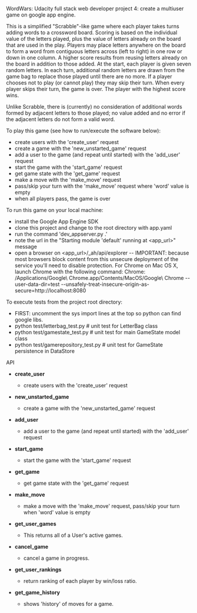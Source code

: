 WordWars:  Udacity full stack web developer project 4: create a multiuser game on google app engine.

This is a simplified "Scrabble"-like game where each player takes turns adding words to a crossword board.  Scoring is based on the individual value of the letters played, plus the value of letters already on the board that are used in the play.  Players may place letters anywhere on the board to form a word from contiguous letters across (left to right) in one row or down in one column.  A higher score results from reusing letters already on the board in addition to those added.  At the start, each player is given seven random letters.  In each turn, additional random letters are drawn from the game bag to replace those played until there are no more.  If a player chooses not to play (or cannot play) they may skip their turn.  When every player skips their turn, the game is over.  The player with the highest score wins.

Unlike Scrabble, there is (currently) no consideration of additional words formed by adjacent letters to those played; no value added and no error if the adjacent letters do not form a valid word.

To play this game (see how to run/execute the software below):
- create users with the 'create_user' request
- create a game with the 'new_unstarted_game' request
- add a user to the game (and repeat until started) with the 'add_user' request
- start the game with the 'start_game' request
- get game state with the 'get_game' request
- make a move with the 'make_move' request
- pass/skip your turn with the 'make_move' request where 'word' value is empty
- when all players pass, the game is over

To run this game on your local machine:
- install the Google App Engine SDK
- clone this project and change to the root directory with app.yaml
- run the command 'dev_appserver.py .'
- note the url in the  "Starting module 'default' running at <app_url>" message
- open a browser on <app_url>/_ah/api/explorer
-- IMPORTANT: because most browsers block content from this unsecure deployment of the service you'll need to disable protection.  For Chrome on Mac OS X, launch Chrome with the following command:
	Chrome: /Applications/Google\ Chrome.app/Contents/MacOS/Google\ Chrome --user-data-dir=test --unsafely-treat-insecure-origin-as-secure=http://localhost:8080

To execute tests from the project root directory:
- FIRST: uncomment the sys import lines at the top so python can find google libs.
- python test/letterbag_test.py  # unit test for LetterBag class
- python test/gamestate_test.py  # unit test for main GameState model class
- python test/gamerepository_test.py  # unit test for GameState persistence in DataStore


API

- **create_user**
	- create users with the 'create_user' request

- **new_unstarted_game**
	- create a game with the 'new_unstarted_game' request

- **add_user**
	- add a user to the game (and repeat until started) with the 'add_user' request

- **start_game**
	- start the game with the 'start_game' request

- **get_game**
	- get game state with the 'get_game' request

- **make_move**
	- make a move with the 'make_move' request, pass/skip your turn when 'word' value is empty

 - **get_user_games**
    - This returns all of a User's active games.
    
 - **cancel_game**
    - cancel a game in progress.
        
 - **get_user_rankings**
    - return ranking of each player by win/loss ratio.
 
 - **get_game_history**
    - shows 'history' of moves for a game.
